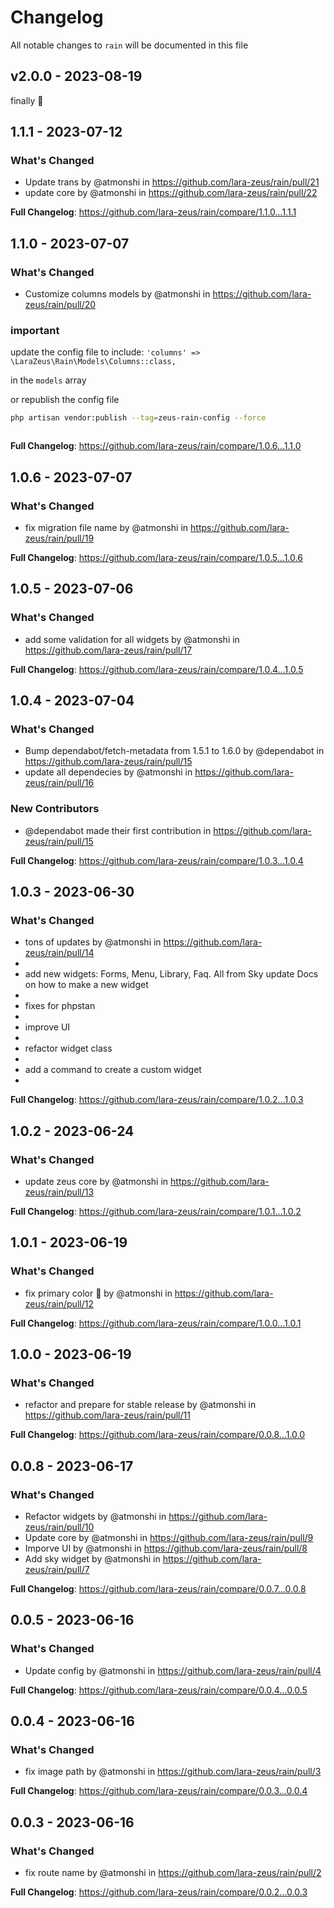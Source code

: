 # Changelog

All notable changes to `rain` will be documented in this file

## v2.0.0 - 2023-08-19

finally 🚀

## 1.1.1 - 2023-07-12

### What's Changed

- Update trans by @atmonshi in https://github.com/lara-zeus/rain/pull/21
- update core by @atmonshi in https://github.com/lara-zeus/rain/pull/22

**Full Changelog**: https://github.com/lara-zeus/rain/compare/1.1.0...1.1.1

## 1.1.0 - 2023-07-07

### What's Changed

- Customize columns models by @atmonshi in https://github.com/lara-zeus/rain/pull/20

### important

update the config file to include:
`'columns' => \LaraZeus\Rain\Models\Columns::class,`

in the `models` array

or republish the config file

```bash
php artisan vendor:publish --tag=zeus-rain-config --force



```
**Full Changelog**: https://github.com/lara-zeus/rain/compare/1.0.6...1.1.0

## 1.0.6 - 2023-07-07

### What's Changed

- fix migration file name by @atmonshi in https://github.com/lara-zeus/rain/pull/19

**Full Changelog**: https://github.com/lara-zeus/rain/compare/1.0.5...1.0.6

## 1.0.5 - 2023-07-06

### What's Changed

- add some validation for all widgets by @atmonshi in https://github.com/lara-zeus/rain/pull/17

**Full Changelog**: https://github.com/lara-zeus/rain/compare/1.0.4...1.0.5

## 1.0.4 - 2023-07-04

### What's Changed

- Bump dependabot/fetch-metadata from 1.5.1 to 1.6.0 by @dependabot in https://github.com/lara-zeus/rain/pull/15
- update all dependecies by @atmonshi in https://github.com/lara-zeus/rain/pull/16

### New Contributors

- @dependabot made their first contribution in https://github.com/lara-zeus/rain/pull/15

**Full Changelog**: https://github.com/lara-zeus/rain/compare/1.0.3...1.0.4

## 1.0.3 - 2023-06-30

### What's Changed

- tons of updates by @atmonshi in https://github.com/lara-zeus/rain/pull/14
- 
- add new widgets: Forms, Menu, Library, Faq. All from Sky update Docs on how to make a new widget
- 
- fixes for phpstan
- 
- improve UI
- 
- refactor widget class
- 
- add a command to create a custom widget
- 

**Full Changelog**: https://github.com/lara-zeus/rain/compare/1.0.2...1.0.3

## 1.0.2 - 2023-06-24

### What's Changed

- update zeus core by @atmonshi in https://github.com/lara-zeus/rain/pull/13

**Full Changelog**: https://github.com/lara-zeus/rain/compare/1.0.1...1.0.2

## 1.0.1 - 2023-06-19

### What's Changed

- fix primary color 🦩 by @atmonshi in https://github.com/lara-zeus/rain/pull/12

**Full Changelog**: https://github.com/lara-zeus/rain/compare/1.0.0...1.0.1

## 1.0.0 - 2023-06-19

### What's Changed

- refactor and prepare for stable release by @atmonshi in https://github.com/lara-zeus/rain/pull/11

**Full Changelog**: https://github.com/lara-zeus/rain/compare/0.0.8...1.0.0

## 0.0.8 - 2023-06-17

### What's Changed

- Refactor widgets by @atmonshi in https://github.com/lara-zeus/rain/pull/10
- Update core by @atmonshi in https://github.com/lara-zeus/rain/pull/9
- Imporve UI by @atmonshi in https://github.com/lara-zeus/rain/pull/8
- Add sky widget by @atmonshi in https://github.com/lara-zeus/rain/pull/7

**Full Changelog**: https://github.com/lara-zeus/rain/compare/0.0.7...0.0.8

## 0.0.5 - 2023-06-16

### What's Changed

- Update config by @atmonshi in https://github.com/lara-zeus/rain/pull/4

**Full Changelog**: https://github.com/lara-zeus/rain/compare/0.0.4...0.0.5

## 0.0.4 - 2023-06-16

### What's Changed

- fix image path by @atmonshi in https://github.com/lara-zeus/rain/pull/3

**Full Changelog**: https://github.com/lara-zeus/rain/compare/0.0.3...0.0.4

## 0.0.3 - 2023-06-16

### What's Changed

- fix route name by @atmonshi in https://github.com/lara-zeus/rain/pull/2

**Full Changelog**: https://github.com/lara-zeus/rain/compare/0.0.2...0.0.3

